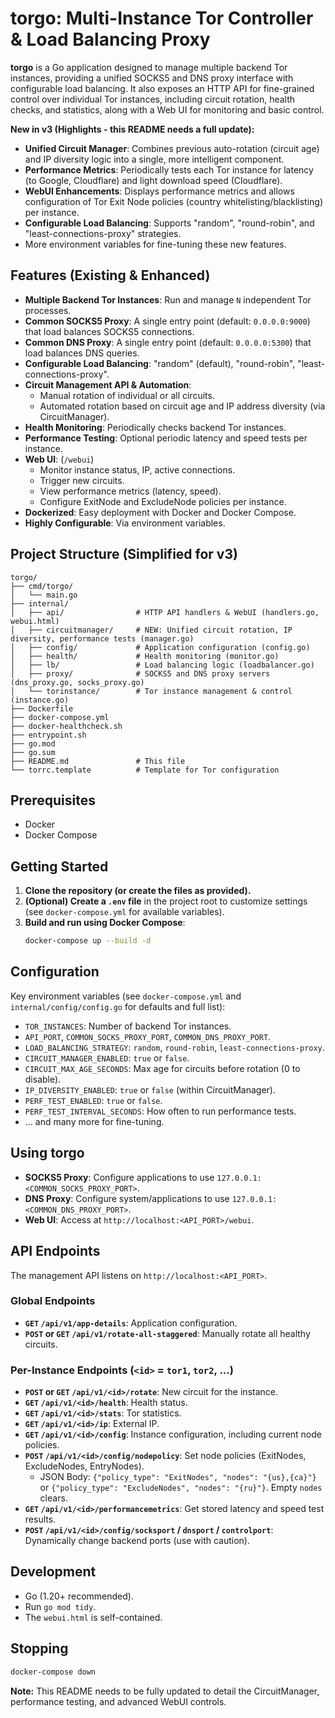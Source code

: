 # torgo: Multi-Instance Tor Controller & Load Balancing Proxy

**torgo** is a Go application designed to manage multiple backend Tor instances, providing a unified SOCKS5 and DNS proxy interface with configurable load balancing. It also exposes an HTTP API for fine-grained control over individual Tor instances, including circuit rotation, health checks, and statistics, along with a Web UI for monitoring and basic control.

**New in v3 (Highlights - this README needs a full update):**
* **Unified Circuit Manager**: Combines previous auto-rotation (circuit age) and IP diversity logic into a single, more intelligent component.
* **Performance Metrics**: Periodically tests each Tor instance for latency (to Google, Cloudflare) and light download speed (Cloudflare).
* **WebUI Enhancements**: Displays performance metrics and allows configuration of Tor Exit Node policies (country whitelisting/blacklisting) per instance.
* **Configurable Load Balancing**: Supports "random", "round-robin", and "least-connections-proxy" strategies.
* More environment variables for fine-tuning these new features.

## Features (Existing & Enhanced)

* **Multiple Backend Tor Instances**: Run and manage `N` independent Tor processes.
* **Common SOCKS5 Proxy**: A single entry point (default: `0.0.0.0:9000`) that load balances SOCKS5 connections.
* **Common DNS Proxy**: A single entry point (default: `0.0.0.0:5300`) that load balances DNS queries.
* **Configurable Load Balancing**: "random" (default), "round-robin", "least-connections-proxy".
* **Circuit Management API & Automation**:
    * Manual rotation of individual or all circuits.
    * Automated rotation based on circuit age and IP address diversity (via CircuitManager).
* **Health Monitoring**: Periodically checks backend Tor instances.
* **Performance Testing**: Optional periodic latency and speed tests per instance.
* **Web UI**: (`/webui`)
    * Monitor instance status, IP, active connections.
    * Trigger new circuits.
    * View performance metrics (latency, speed).
    * Configure ExitNode and ExcludeNode policies per instance.
* **Dockerized**: Easy deployment with Docker and Docker Compose.
* **Highly Configurable**: Via environment variables.

## Project Structure (Simplified for v3)

```
torgo/
├── cmd/torgo/
│   └── main.go
├── internal/
│   ├── api/                # HTTP API handlers & WebUI (handlers.go, webui.html)
│   ├── circuitmanager/     # NEW: Unified circuit rotation, IP diversity, performance tests (manager.go)
│   ├── config/             # Application configuration (config.go)
│   ├── health/             # Health monitoring (monitor.go)
│   ├── lb/                 # Load balancing logic (loadbalancer.go)
│   ├── proxy/              # SOCKS5 and DNS proxy servers (dns_proxy.go, socks_proxy.go)
│   └── torinstance/        # Tor instance management & control (instance.go)
├── Dockerfile
├── docker-compose.yml
├── docker-healthcheck.sh
├── entrypoint.sh
├── go.mod
├── go.sum
├── README.md               # This file
└── torrc.template          # Template for Tor configuration
```

## Prerequisites

* Docker
* Docker Compose

## Getting Started

1.  **Clone the repository (or create the files as provided).**
2.  **(Optional) Create a `.env` file** in the project root to customize settings (see `docker-compose.yml` for available variables).
3.  **Build and run using Docker Compose**:
    ```bash
    docker-compose up --build -d
    ```

## Configuration

Key environment variables (see `docker-compose.yml` and `internal/config/config.go` for defaults and full list):

* `TOR_INSTANCES`: Number of backend Tor instances.
* `API_PORT`, `COMMON_SOCKS_PROXY_PORT`, `COMMON_DNS_PROXY_PORT`.
* `LOAD_BALANCING_STRATEGY`: `random`, `round-robin`, `least-connections-proxy`.
* `CIRCUIT_MANAGER_ENABLED`: `true` or `false`.
* `CIRCUIT_MAX_AGE_SECONDS`: Max age for circuits before rotation (0 to disable).
* `IP_DIVERSITY_ENABLED`: `true` or `false` (within CircuitManager).
* `PERF_TEST_ENABLED`: `true` or `false`.
* `PERF_TEST_INTERVAL_SECONDS`: How often to run performance tests.
* ... and many more for fine-tuning.

## Using torgo

* **SOCKS5 Proxy**: Configure applications to use `127.0.0.1:<COMMON_SOCKS_PROXY_PORT>`.
* **DNS Proxy**: Configure system/applications to use `127.0.0.1:<COMMON_DNS_PROXY_PORT>`.
* **Web UI**: Access at `http://localhost:<API_PORT>/webui`.

## API Endpoints

The management API listens on `http://localhost:<API_PORT>`.

### Global Endpoints

* **`GET` `/api/v1/app-details`**: Application configuration.
* **`POST` or `GET` `/api/v1/rotate-all-staggered`**: Manually rotate all healthy circuits.

### Per-Instance Endpoints (`<id>` = `tor1`, `tor2`, ...)

* **`POST` or `GET` `/api/v1/<id>/rotate`**: New circuit for the instance.
* **`GET` `/api/v1/<id>/health`**: Health status.
* **`GET` `/api/v1/<id>/stats`**: Tor statistics.
* **`GET` `/api/v1/<id>/ip`**: External IP.
* **`GET` `/api/v1/<id>/config`**: Instance configuration, including current node policies.
* **`POST` `/api/v1/<id>/config/nodepolicy`**: Set node policies (ExitNodes, ExcludeNodes, EntryNodes).
    * JSON Body: `{"policy_type": "ExitNodes", "nodes": "{us},{ca}"}` or `{"policy_type": "ExcludeNodes", "nodes": "{ru}"}`. Empty `nodes` clears.
* **`GET` `/api/v1/<id>/performancemetrics`**: Get stored latency and speed test results.
* **`POST` `/api/v1/<id>/config/socksport` / `dnsport` / `controlport`**: Dynamically change backend ports (use with caution).

## Development

* Go (1.20+ recommended).
* Run `go mod tidy`.
* The `webui.html` is self-contained.

## Stopping

```bash
docker-compose down
```

**Note:** This README needs to be fully updated to detail the CircuitManager, performance testing, and advanced WebUI controls.

